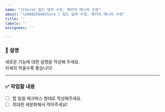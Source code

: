 ```yaml
---
name: "[Chore] 빌드 업무 수정, 패키지 매니저 수정"
about: "\U0001F680Chore | 빌드 업무 수정, 패키지 매니저 수정"
title: ''
labels: ''
assignees: ''

---
```


### 📄 설명
새로운 기능에 대한 설명을 작성해 주세요.  
자세히 적을수록 좋습니다!

---

### ✅ 작업할 내용
- [ ] 할 일을 체크박스 형태로 작성해주세요.  
- [ ] 최대한 세분화해서 적어주세요!
